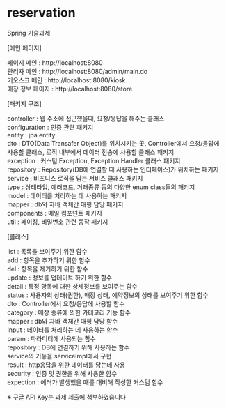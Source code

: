 # reservation
Spring 기술과제

[메인 페이지]

페이지 메인 : http://localhost:8080 <br>
관리자 메인 : http://localhost:8080/admin/main.do <br>
키오스크 메인 : http://localhost:8080/kiosk <br>
매장 정보 페이지 : http://localhost:8080/store <br>


[패키지 구조]

controller : 웹 주소에 접근했을때, 요청/응답을 해주는 클래스 <br>
configuration : 인증 관련 패키지 <br>
entity : jpa entity <br>
dto : DTO(Data Transafer Object)를 위치시키는 곳, Controller에서 요청/응답에 사용할 클래스, 로직 내부에서 데이터 전송에 사용할 클래스 패키지 <br>
exception : 커스텀 Exception, Exception Handler 클래스 패키지 <br>
repository : Repository(DB에 연결할 때 사용하는 인터페이스)가 위치하는 패키지 <br>
service : 비즈니스 로직을 담는 서비스 클래스 패키지 <br>
type : 상태타입, 에러코드, 거래종류 등의 다양한 enum class들의 패키지 <br>
model : 데이터를 처리하는 데 사용하는 패키지 <br>
mapper : db와 자바 객체간 매핑 담당 패키지 <br>
components : 메일 컴포넌트 패키지 <br>
util : 페이징, 비밀번호 관련 동작 패키지 <br>

[클래스]

list : 목록을 보여주기 위한 함수 <br>
add : 항목을 추가하기 위한 함수 <br>
del : 항목을 제거하기 위한 함수 <br>
update : 정보를 업데이트 하기 위한 함수 <br>
detail : 특정 항목에 대한 상세정보를 보여주는 함수 <br>
status : 사용자의 상태(권한), 매장 상태, 예약정보의 상태를 보여주기 위한 함수 <br>
dto : Controller에서 요청/응답에 사용할 함수 <br>
category : 매장 종류에 의한 카테고리 기능 함수 <br>
mapper : db와 자바 객체간 매핑 담당 함수 <br>
Input : 데이터를 처리하는 데 사용하는 함수 <br>
param : 파라미터에 사용되는 함수 <br>
repository : DB에 연결하기 위해 사용하는 함수 <br>
service의 기능을 serviceImpl에서 구현 <br>
result : http응답을 위한 데이터를 담는데 사용 <br>
security : 인증 및 권한을 위해 사용한 함수 <br>
expection : 에러가 발생했을 때를 대비해 작성한 커스텀 함수 <br>

※ 구글 API Key는 과제 제출에 첨부하였습니다
